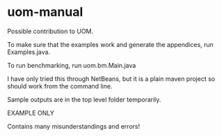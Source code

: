 # uom-manual

Possible contribution to UOM.

To make sure that the examples work and generate the appendices, run Examples.java. 

To run benchmarking, run uom.bm.Main.java

I have only tried this through NetBeans, but it is a plain maven project so should work from the command line.

Sample outputs are in the top level folder temporarily.

EXAMPLE ONLY

Contains many misunderstandings and errors!



